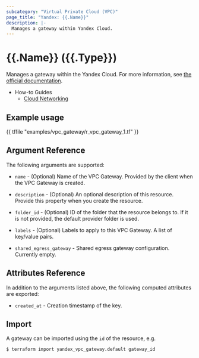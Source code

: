 ```yaml
---
subcategory: "Virtual Private Cloud (VPC)"
page_title: "Yandex: {{.Name}}"
description: |-
  Manages a gateway within Yandex Cloud.
---
```


# {{.Name}} ({{.Type}})

Manages a gateway within the Yandex Cloud. For more information, see [the official documentation](https://yandex.cloud/docs/vpc/concepts/gateways).

* How-to Guides
  * [Cloud Networking](https://yandex.cloud/docs/vpc/)

## Example usage

{{ tffile "examples/vpc_gateway/r_vpc_gateway_1.tf" }}

## Argument Reference

The following arguments are supported:

* `name` - (Optional) Name of the VPC Gateway. Provided by the client when the VPC Gateway is created.

* `description` - (Optional) An optional description of this resource. Provide this property when you create the resource.

* `folder_id` - (Optional) ID of the folder that the resource belongs to. If it is not provided, the default provider folder is used.

* `labels` - (Optional) Labels to apply to this VPC Gateway. A list of key/value pairs.

* `shared_egress_gateway` - Shared egress gateway configuration. Currently empty.

## Attributes Reference

In addition to the arguments listed above, the following computed attributes are exported:

* `created_at` - Creation timestamp of the key.

## Import

A gateway can be imported using the `id` of the resource, e.g.

```
$ terraform import yandex_vpc_gateway.default gateway_id
```
